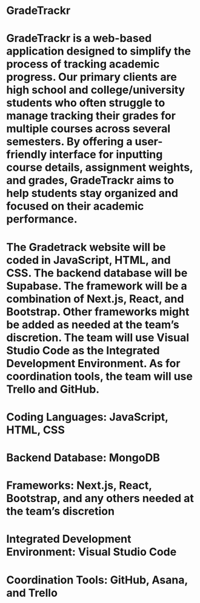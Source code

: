 # GradeTrackr

# GradeTrackr is a web-based application designed to simplify the process of tracking academic progress. Our primary clients are high school and college/university students who often struggle to manage tracking their grades for multiple courses across several semesters. By offering a user-friendly interface for inputting course details, assignment weights, and grades, GradeTrackr aims to help students stay organized and focused on their academic performance. 

# The Gradetrack website will be coded in JavaScript, HTML, and CSS. The backend database will be Supabase. The framework will be a combination of Next.js, React, and Bootstrap. Other frameworks might be added as needed at the team’s discretion. The team will use Visual Studio Code as the Integrated Development Environment. As for coordination tools, the team will use Trello and GitHub.

# Coding Languages: JavaScript, HTML, CSS
# Backend Database: MongoDB
# Frameworks: Next.js, React, Bootstrap, and any others needed at the team’s discretion 
# Integrated Development Environment: Visual Studio Code
# Coordination Tools: GitHub, Asana, and Trello
